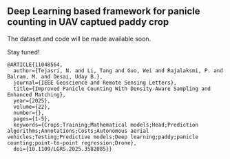 ## Deep Learning based framework for panicle counting in  UAV captued paddy crop

The dataset and code will be made available soon.

Stay tuned!

```
@ARTICLE{11048564,
  author={Tejasri, N. and Li, Tang and Guo, Wei and Rajalaksmi, P. and Balram, M. and Desai, Uday B.},
  journal={IEEE Geoscience and Remote Sensing Letters}, 
  title={Improved Panicle Counting With Density-Aware Sampling and Enhanced Matching}, 
  year={2025},
  volume={22},
  number={},
  pages={1-5},
  keywords={Crops;Training;Mathematical models;Head;Prediction algorithms;Annotations;Costs;Autonomous aerial vehicles;Testing;Predictive models;Deep learning;paddy;panicle counting;point-to-point regression;Drone},
  doi={10.1109/LGRS.2025.3582085}}
```
